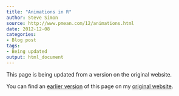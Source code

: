 ```yaml
---
title: "Animations in R"
author: Steve Simon
source: http://www.pmean.com/12/animations.html
date: 2012-12-08
categories:
- Blog post
tags:
- Being updated
output: html_document
---
```


This page is being updated from a version on the original website.

<!---More--->

You can find an [earlier version][sim1] of this page on my [original website][sim2].

[sim1]: http://www.pmean.com/12/animations.html
[sim2]: http://www.pmean.com/original_site.html
